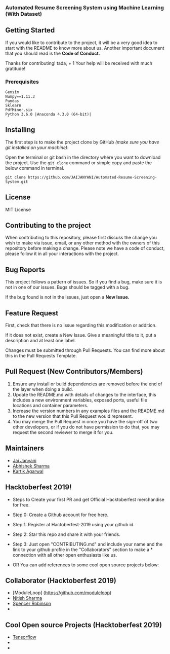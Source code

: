 ### Automated Resume Screening System using Machine Learning (With Dataset)


## Getting Started


If you would like to contribute to the project, it will be a very good idea to start with the README to know more about us. Another important document that you should read is the **Code of Conduct.**

Thanks for contributing! tada, + 1 Your help will be received with much gratitude!

### Prerequisites

    Gensim
    Numpy==1.11.3
    Pandas
    Sklearn
    PdfMiner.six
    Python 3.6.0 |Anaconda 4.3.0 (64-bit)|

## Installing


The first step is to make the project clone by GitHub _(make sure you have git installed on your machine)_:

Open the terminal or git bash in the directory where you want to download the project. Use the ``git clone`` command or simple copy and paste the below command in terminal.

``git clone https://github.com/JAIJANYANI/Automated-Resume-Screening-System.git``


## License
 MIT License

## Contributing to the project

When contributing to this repository, please first discuss the change you wish to make via issue,
email, or any other method with the owners of this repository before making a change. 
Please note we have a code of conduct, please follow it in all your interactions with the project.

## Bug Reports

This project follows a pattern of issues. So if you find a bug, make sure it is not in one of our issues. Bugs should be tagged with a bug.

If the bug found is not in the Issues, just open a **New Issue.**

## Feature Request

First, check that there is no Issue regarding this modification or addition.

If it does not exist, create a New Issue. Give a meaningful title to it, put a description and at least one label.

Changes must be submitted through Pull Requests. You can find more about this in the Pull Requests Template.

## Pull Request (New Contributors/Members)

1. Ensure any install or build dependencies are removed before the end of the layer when doing a 
   build.
2. Update the README.md with details of changes to the interface, this includes a new environment 
   variables, exposed ports, useful file locations and container parameters.
3. Increase the version numbers in any examples files and the README.md to the new version that this
   Pull Request would represent.
4. You may merge the Pull Request in once you have the sign-off of two other developers, or if you 
   do not have permission to do that, you may request the second reviewer to merge it for you.


## Maintainers

* [Jai Janyani](https://github.com/JAIJANYANI)
* [Abhishek Sharma](https://github.com/cryptoabhi)
* [Kartik Agarwal](https://github.com/kartik31)


## Hacktoberfest 2019!

* Steps to Create your first PR and get Official Hacktoberfest merchandise for free.
* Step 0: Create a Github account for free here.
* Step 1: Register at Hactoberfest-2019 using your github id.
* Step 2: Star this repo and share it with your friends.
* Step 3: Just open "CONTRIBUTING.md" and include your name and the link to your github profile in the "Collaborators" section to make a * connection with all other open enthusiasts like us.

* OR You can add references to some cool open source projects below:

## Collaborator (Hacktoberfest 2019)
* [ModuleLoop] (https://github.com/moduleloop) 
* [Nitish Sharma](https://github.com/nitish81299)
* [Spencer Robinson](https://github.com/spenmaster)
*



## Cool Open source Projects (Hacktoberfest 2019)
* [Tensorflow](https://github.com/tensorflow/tensorflow)
*
*


